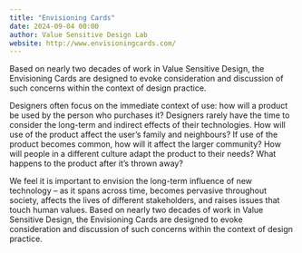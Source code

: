 ```yaml
---
title: "Envisioning Cards"
date: 2024-09-04 00:00
author: Value Sensitive Design Lab
website: http://www.envisioningcards.com/
---
```


Based on nearly two decades of work in Value Sensitive Design, the Envisioning Cards are designed to evoke consideration and discussion of such concerns within the context of design practice.

Designers often focus on the immediate context of use: how will a product be used by the person who purchases it? Designers rarely have the time to consider the long-term and indirect effects of their technologies. How will use of the product affect the user’s family and neighbours? If use of the product becomes common, how will it affect the larger community? How will people in a different culture adapt the product to their needs? What happens to the product after it’s thrown away?

We feel it is important to envision the long-term influence of new technology – as it spans across time, becomes pervasive throughout society, affects the lives of different stakeholders, and raises issues that touch human values. Based on nearly two decades of work in Value Sensitive Design, the Envisioning Cards are designed to evoke consideration and discussion of such concerns within the context of design practice.
